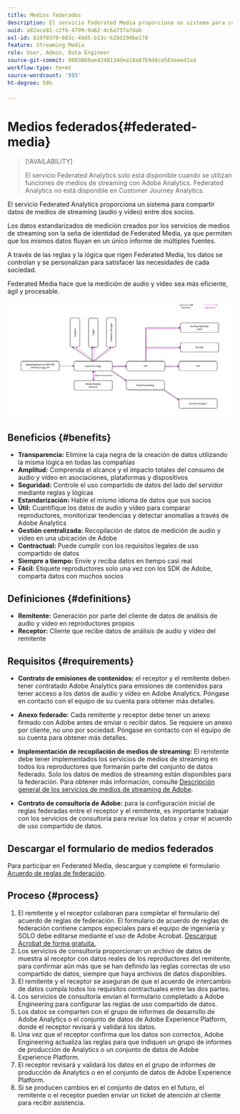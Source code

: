 ```yaml
---
title: Medios federados
description: El servicio Federated Media proporciona un sistema para compartir datos de medios de streaming entre dos socios.
uuid: a82ace81-c2f6-4799-9a62-4c6a737a7dab
exl-id: 81970370-663c-49d5-b13c-628d294be178
feature: Streaming Media
role: User, Admin, Data Engineer
source-git-commit: 0083869ae4248134dea18a87b9d4ce563eeed1a4
workflow-type: tm+mt
source-wordcount: '593'
ht-degree: 58%

---
```


# Medios federados{#federated-media}

>[!AVAILABILITY]
>
>El servicio Federated Analytics solo está disponible cuando se utilizan funciones de medios de streaming con Adobe Analytics. Federated Analytics no está disponible en Customer Journey Analytics.


El servicio Federated Analytics proporciona un sistema para compartir datos de medios de streaming (audio y vídeo) entre dos socios.

Los datos estandarizados de medición creados por los servicios de medios de streaming son la seña de identidad de Federated Media, ya que permiten que los mismos datos fluyan en un único informe de múltiples fuentes.

A través de las reglas y la lógica que rigen Federated Media, los datos se controlan y se personalizan para satisfacer las necesidades de cada sociedad.

Federated Media hace que la medición de audio y vídeo sea más eficiente, ágil y procesable.


![](assets/media-federated.png)

## Beneficios {#benefits}

* **Transparencia:** Elimine la caja negra de la creación de datos utilizando la misma lógica en todas las compañías
* **Amplitud:** Comprenda el alcance y el impacto totales del consumo de audio y vídeo en asociaciones, plataformas y dispositivos
* **Seguridad:** Controle el uso compartido de datos del lado del servidor mediante reglas y lógicas
* **Estandarización:** Hable el mismo idioma de datos que sus socios
* **Útil:** Cuantifique los datos de audio y vídeo para comparar reproductores, monitorizar tendencias y detectar anomalías a través de Adobe Analytics
* **Gestión centralizada:** Recopilación de datos de medición de audio y vídeo en una ubicación de Adobe
* **Contractual:** Puede cumplir con los requisitos legales de uso compartido de datos
* **Siempre a tiempo:** Envíe y reciba datos en tiempo casi real
* **Fácil:** Etiquete reproductores solo una vez con los SDK de Adobe, comparta datos con muchos socios

## Definiciones {#definitions}

* **Remitente:** Generación por parte del cliente de datos de análisis de audio y vídeo en reproductores propios
* **Receptor:** Cliente que recibe datos de análisis de audio y vídeo del remitente

## Requisitos {#requirements}

* **Contrato de emisiones de contenidos:** el receptor y el remitente deben tener contratado Adobe Analytics para emisiones de contenidos para tener acceso a los datos de audio y vídeo en Adobe Analytics. Póngase en contacto con el equipo de su cuenta para obtener más detalles.
* **Anexo federado:** Cada remitente y receptor debe tener un anexo firmado con Adobe antes de enviar o recibir datos. Se requiere un anexo por cliente, no uno por sociedad. Póngase en contacto con el equipo de su cuenta para obtener más detalles.

* **Implementación de recopilación de medios de streaming:** El remitente debe tener implementados los servicios de medios de streaming en todos los reproductores que formarán parte del conjunto de datos federado. Solo los datos de medios de streaming están disponibles para la federación. Para obtener más información, consulte [Descripción general de los servicios de medios de streaming de Adobe](/help/media-overview.md).

* **Contrato de consultoría de Adobe:** para la configuración inicial de reglas federadas entre el receptor y el remitente, es importante trabajar con los servicios de consultoría para revisar los datos y crear el acuerdo de uso compartido de datos.

## Descargar el formulario de medios federados

Para participar en Federated Media, descargue y complete el formulario [Acuerdo de reglas de federación](assets/federated_analytics_form.pdf).

## Proceso {#process}

1. El remitente y el receptor colaboran para completar el formulario del acuerdo de reglas de federación. El formulario de acuerdo de reglas de federación contiene campos especiales para el equipo de ingeniería y SOLO debe editarse mediante el uso de Adobe Acrobat. [Descargue Acrobat de forma gratuita.](https://get.adobe.com/es/reader/)
1. Los servicios de consultoría proporcionan un archivo de datos de muestra al receptor con datos reales de los reproductores del remitente, para confirmar aún más que se han definido las reglas correctas de uso compartido de datos, siempre que haya archivos de datos disponibles.
1. El remitente y el receptor se aseguran de que el acuerdo de intercambio de datos cumpla todos los requisitos contractuales entre las dos partes.
1. Los servicios de consultoría envían el formulario completado a Adobe Engineering para configurar las reglas de uso compartido de datos.
1. Los datos se comparten con el grupo de informes de desarrollo de Adobe Analytics o el conjunto de datos de Adobe Experience Platform, donde el receptor revisará y validará los datos.
1. Una vez que el receptor confirma que los datos son correctos, Adobe Engineering actualiza las reglas para que indiquen un grupo de informes de producción de Analytics o un conjunto de datos de Adobe Experience Platform.
1. El receptor revisará y validará los datos en el grupo de informes de producción de Analytics o en el conjunto de datos de Adobe Experience Platform.
1. Si se producen cambios en el conjunto de datos en el futuro, el remitente o el receptor pueden enviar un ticket de atención al cliente para recibir asistencia.
